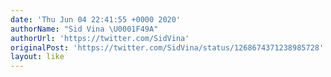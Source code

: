```yaml
---
date: 'Thu Jun 04 22:41:55 +0000 2020'
authorName: "Sid Vina \U0001F49A"
authorUrl: 'https://twitter.com/SidVina'
originalPost: 'https://twitter.com/SidVina/status/1268674371238985728'
layout: like
---
```

